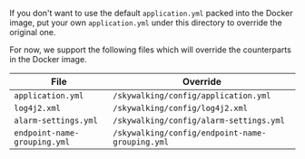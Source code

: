 If you don't want to use the default `application.yml` packed into the Docker image,
put your own `application.yml` under this directory to override the original one.

For now, we support the following files which will override the counterparts in the Docker image.

| File | Override |
| ---- | -------- |
| `application.yml`                 | `/skywalking/config/application.yml`                  |
| `log4j2.xml`                      | `/skywalking/config/log4j2.xml`                       |
| `alarm-settings.yml`              | `/skywalking/config/alarm-settings.yml`               |
| `endpoint-name-grouping.yml`      | `/skywalking/config/endpoint-name-grouping.yml`       |
